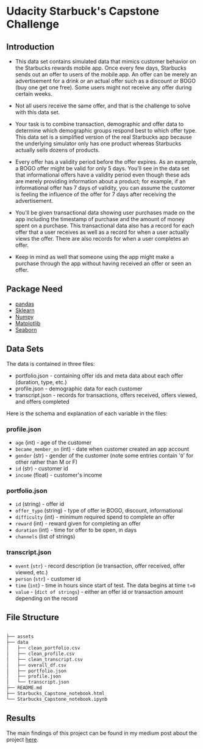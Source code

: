 # Udacity Starbuck's Capstone Challenge

## Introduction

- This data set contains simulated data that mimics customer behavior on the Starbucks rewards mobile app. Once every few days, Starbucks sends out an offer to users of the mobile app. An offer can be merely an advertisement for a drink or an actual offer such as a discount or BOGO (buy one get one free). Some users might not receive any offer during certain weeks.

- Not all users receive the same offer, and that is the challenge to solve with this data set.

- Your task is to combine transaction, demographic and offer data to determine which demographic groups respond best to which offer type. This data set is a simplified version of the real Starbucks app because the underlying simulator only has one product whereas Starbucks actually sells dozens of products.

- Every offer has a validity period before the offer expires. As an example, a BOGO offer might be valid for only $5$ days. You'll see in the data set that informational offers have a validity period even though these ads are merely providing information about a product; for example, if an informational offer has 7 days of validity, you can assume the customer is feeling the influence of the offer for 7 days after receiving the advertisement.

- You'll be given transactional data showing user purchases made on the app including the timestamp of purchase and the amount of money spent on a purchase. This transactional data also has a record for each offer that a user receives as well as a record for when a user actually views the offer. There are also records for when a user completes an offer.

- Keep in mind as well that someone using the app might make a purchase through the app without having received an offer or seen an offer.



## Package Need

- [pandas](https://pandas.pydata.org/)
- [Sklearn](https://scikit-learn.org/stable/)
- [Numpy](https://numpy.org/)
- [Matplotlib](https://matplotlib.org/)
- [Seaborn](https://seaborn.pydata.org/)

## Data Sets

The data is contained in three files:

* portfolio.json - containing offer ids and meta data about each offer (duration, type, etc.)
* profile.json - demographic data for each customer
* transcript.json - records for transactions, offers received, offers viewed, and offers completed

Here is the schema and explanation of each variable in the files:

### profile.json

* `age` (int) - age of the customer 
* `became_member_on` (int) - date when customer created an app account
* `gender` (str) - gender of the customer (note some entries contain '`O`' for other rather than M or F)
* `id` (str) - customer id
* `income` (float) - customer's income

### portfolio.json

* `id` (string) - offer id
* `offer_type` (string) - type of offer ie BOGO, discount, informational
* `difficulty` (int) - minimum required spend to complete an offer
* `reward` (int) - reward given for completing an offer
* `duration` (int) - time for offer to be open, in days
* `channels` (list of strings)



### transcript.json

* `event` (`str`) - record description (ie transaction, offer received, offer viewed, etc.)
* `person` (`str`) - customer id
* `time` (`int`) - time in hours since start of test. The data begins at time `t=0`
* `value` - (`dict of strings`) - either an offer id or transaction amount depending on the record

## File Structure 

```txt

├── assets
├── data
│   ├── clean_portfolio.csv
│   ├── clean_profile.csv
│   ├── clean_transcript.csv
│   ├── overall_df.csv
│   ├── portfolio.json
│   ├── profile.json
│   └── transcript.json
├── README.md
├── Starbucks_Capstone_notebook.html
└── Starbucks_Capstone_notebook.ipynb

```



## Results

The main findings of this project can be found in my medium post about the project [here](https://mohamed-azzam.github.io/Udacity-Starbuck-s-Capstone-Challenge/). 
